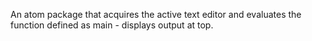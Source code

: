 An atom package that acquires the active text editor and evaluates the function defined as main - displays output at top.
